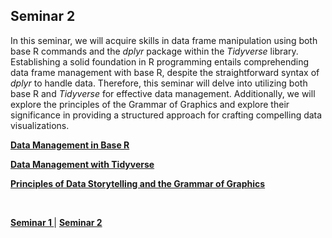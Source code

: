 ## Seminar 2


In this seminar, we will acquire skills in data frame manipulation using both base R commands and the _dplyr_ package within the _Tidyverse_ library. Establishing a solid foundation in R programming entails comprehending data frame management with base R, despite the straightforward syntax of _dplyr_ to handle data. Therefore, this seminar will delve into utilizing both base R and _Tidyverse_ for effective data management. Additionally, we will explore the principles of the Grammar of Graphics and explore their significance in providing a structured approach for crafting compelling data visualizations.


<a style="font-weight:bold"  href="https://nicholas-sim.github.io/ANL501-Data-Visualisation-and-Storytelling/seminar_2/data_baseR">  Data Management in Base R </a>


<a style="font-weight:bold"  href="https://nicholas-sim.github.io/ANL501-Data-Visualisation-and-Storytelling/seminar_2/data_tidyverse">  Data Management with Tidyverse </a>


<a style="font-weight:bold"  href="https://nicholas-sim.github.io/ANL501-Data-Visualisation-and-Storytelling/seminar_1/grammarofgraphics"> Principles of Data Storytelling and the Grammar of Graphics </a>




<br>

<a style="font-weight:bold"  href="https://nicholas-sim.github.io/ANL501-Data-Visualisation-and-Storytelling/seminar_1/"> Seminar 1 </a> | <a style="font-weight:bold"  href="https://nicholas-sim.github.io/ANL501-Data-Visualisation-and-Storytelling/seminar_2/"> Seminar 2 </a> 
